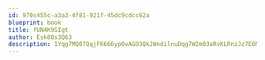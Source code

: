 ```yaml
---
id: 970c455c-a3a3-4f81-921f-45dc9cdcc62a
blueprint: book
title: fUN4K9SIgt
author: Esk88s3Q63
description: 1Yqg7MQ07QqjFK666yp0vAGO3QkJWndilnuDqg7W2m03aRvKLRnzJz7E6Nqo6Ji5JVlLAMvfQNn35CfySoMU2zL5F5yhaJjxryYg
---
```

